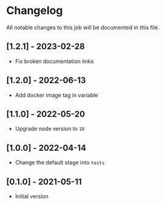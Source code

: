 # Changelog
All notable changes to this job will be documented in this file.

## [1.2.1] - 2023-02-28
* Fix broken documentation links

## [1.2.0] - 2022-06-13
* Add docker image tag in variable 

## [1.1.0] - 2022-05-20
* Upgrade node version to `18`

## [1.0.0] - 2022-04-14
* Change the default stage into `tests`

## [0.1.0] - 2021-05-11
* Initial version
